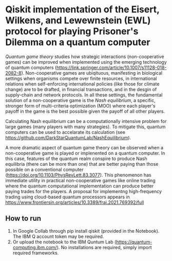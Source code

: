 # Qiskit implementation of the Eisert, Wilkens, and Lewewnstein (EWL) protocol for playing Prisoner's Dilemma on a quantum computer

*Quantum game theory* studies how strategic interactions (non-cooperative games) can be improved when implemented using the emerging technology of quantum computers (https://link.springer.com/article/10.1007/s11128-018-2082-8). Non-cooperative games are ubiqituous, manifesting in biological settings when organisms compete over finite resources, in international relations when self-enforcing international policies (like those for climate change) are to be drafted, in financial transactions, and in the desgin of supply-chain and network protocols. In all these settings, the fundamental solution of a non-cooperative game is the *Nash equilibrium*, a specific, stronger form of multi-criteria optimization (MOO) where each player's payoff in the game is the best possible given the payoff of all other players. 

Calculating Nash equilibrium can be a computationally intensive problem for large games (many players with many strategies). To mitigate this, quantum computers can be used to accelarate its calculation (see https://github.com/DarkStarQuantumLab/NashEquilibrium). 

A more dramatic aspect of quantum game theory can be observed when a non-cooperative game is played or implenented on a quantum computer. In this case, features of the quantum realm conspire to produce Nash equilibria (there can be more than one) that are better paying than those possible on a conventional computer (https://doi.org/10.1103/PhysRevLett.83.3077). This phenomenon has immediate utility in practical non-cooperative games like online trading where the quantum computational implementation can produce better paying trades for the players. A proposal for implementng high-frequency trading using cloud-based quantum processors appears in https://www.frontiersin.org/articles/10.3389/frai.2021.769392/full



## How to run

1. In Google Collab through pip install qiskit (provided in the Notebook). The IBM Q account token may be required. 
2. Or upload the notebook to the IBM Quntum Lab (https://quantum-computing.ibm.com/). No installations are required, simply import required frameworks.
